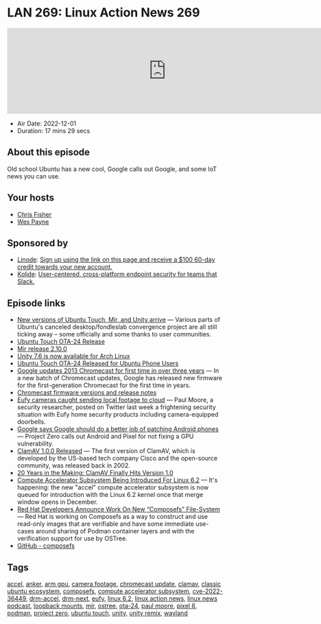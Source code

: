 # LAN 269: Linux Action News 269

<iframe src="https://player.fireside.fm/v2/DAcK9LdX+NqqDcyIP?theme=dark" width="740" height="200" frameborder="0" scrolling="no"></iframe>

* Air Date: 2022-12-01
* Duration: 17 mins 29 secs

## About this episode

Old school Ubuntu has a new cool, Google calls out Google, and some IoT news you can use.

## Your hosts
* [Chris Fisher](https://linuxactionnews.com/hosts/chris)
* [Wes Payne](https://linuxactionnews.com/hosts/wes)

## Sponsored by

  * [Linode](http://linode.com/lan): [Sign up using the link on this page and receive a $100 60-day credit towards your new account. ](http://linode.com/lan)
  * [Kolide](https://kolide.com/lan): [User-centered, cross-platform endpoint security for teams that Slack. ](https://kolide.com/lan)



## Episode links

  * [New versions of Ubuntu Touch, Mir, and Unity arrive](https://www.theregister.com/2022/11/29/new_versions_of_ubuntu_touch/ "New versions of Ubuntu Touch, Mir, and Unity arrive") — Various parts of Ubuntu's canceled desktop/fondleslab convergence project are all still ticking away – some officially and some thanks to user communities.
  * [Ubuntu Touch OTA-24 Release](https://ubports.com/blog/ubports-news-1/post/ubuntu-touch-ota-24-release-3872 "Ubuntu Touch OTA-24 Release")
  * [Mir release 2.10.0 ](https://discourse.ubuntu.com/t/mir-release-2-10-0/31871 "Mir release 2.10.0 ")
  * [Unity 7.6 is now available for Arch Linux](https://unity.ubuntuunity.org/blog/unity-for-arch/ "Unity 7.6 is now available for Arch Linux")
  * [Ubuntu Touch OTA-24 Released for Ubuntu Phone Users](https://9to5linux.com/ubuntu-touch-ota-24-release-for-ubuntu-phone-users-heres-whats-new "Ubuntu Touch OTA-24 Released for Ubuntu Phone Users")
  * [Google updates 2013 Chromecast for first time in over three years](https://9to5google.com/2022/11/28/2013-chromecast-firmware-update/ "Google updates 2013 Chromecast for first time in over three years") — In a new batch of Chromecast updates, Google has released new firmware for the first-generation Chromecast for the first time in years.
  * [Chromecast firmware versions and release notes](https://support.google.com/chromecast/answer/7124014 "Chromecast firmware versions and release notes")
  * [Eufy cameras caught sending local footage to cloud](https://9to5google.com/2022/11/29/eufy-camera-cloud-security-leak/ "Eufy cameras caught sending local footage to cloud") — Paul Moore, a security researcher, posted on Twitter last week a frightening security situation with Eufy home security products including camera-equipped doorbells. 
  * [Google says Google should do a better job of patching Android phones](https://arstechnica.com/gadgets/2022/11/google-says-google-should-do-a-better-job-of-patching-android-phones/ "Google says Google should do a better job of patching Android phones") — Project Zero calls out Android and Pixel for not fixing a GPU vulnerability.
  * [ClamAV 1.0.0 Released](https://github.com/Cisco-Talos/clamav/releases/tag/clamav-1.0.0 "ClamAV 1.0.0 Released") — The first version of ClamAV, which is developed by the US-based tech company Cisco and the open-source community, was released back in 2002.
  * [20 Years in the Making: ClamAV Finally Hits Version 1.0](https://www.omgubuntu.co.uk/2022/11/20-years-after-its-debut-clamav-finally-hits-version-1-0 "20 Years in the Making: ClamAV Finally Hits Version 1.0")
  * [Compute Accelerator Subsystem Being Introduced For Linux 6.2](https://www.phoronix.com/news/Linux-6.2-Compute-Next "Compute Accelerator Subsystem Being Introduced For Linux 6.2") — It's happening: the new "accel" compute accelerator subsystem is now queued for introduction with the Linux 6.2 kernel once that merge window opens in December. 
  * [Red Hat Developers Announce Work On New “Composefs” File-System](https://www.phoronix.com/news/Composefs "Red Hat Developers Announce Work On New “Composefs” File-System") — Red Hat is working on Composefs as a way to construct and use read-only images that are verifiable and have some immediate use-cases around sharing of Podman container layers and with the verification support for use by OSTree.
  * [GitHub - composefs](https://github.com/containers/composefs "GitHub - composefs")



## Tags

[accel](https://linuxactionnews.com/tags/accel), [anker](https://linuxactionnews.com/tags/anker), [arm gpu](https://linuxactionnews.com/tags/arm%20gpu), [camera footage](https://linuxactionnews.com/tags/camera%20footage), [chromecast update](https://linuxactionnews.com/tags/chromecast%20update), [clamav](https://linuxactionnews.com/tags/clamav), [classic ubuntu ecosystem](https://linuxactionnews.com/tags/classic%20ubuntu%20ecosystem), [composefs](https://linuxactionnews.com/tags/composefs), [compute accelerator subsystem](https://linuxactionnews.com/tags/compute%20accelerator%20subsystem), [cve-2022-36449](https://linuxactionnews.com/tags/cve-2022-36449), [drm-accel](https://linuxactionnews.com/tags/drm-accel), [drm-next](https://linuxactionnews.com/tags/drm-next), [eufy](https://linuxactionnews.com/tags/eufy), [linux 6.2](https://linuxactionnews.com/tags/linux%206.2), [linux action news](https://linuxactionnews.com/tags/linux%20action%20news), [linux news podcast](https://linuxactionnews.com/tags/linux%20news%20podcast), [loopback mounts](https://linuxactionnews.com/tags/loopback%20mounts), [mir](https://linuxactionnews.com/tags/mir), [ostree](https://linuxactionnews.com/tags/ostree), [ota-24](https://linuxactionnews.com/tags/ota-24), [paul moore](https://linuxactionnews.com/tags/paul%20moore), [pixel 6](https://linuxactionnews.com/tags/pixel%206), [podman](https://linuxactionnews.com/tags/podman), [project zero](https://linuxactionnews.com/tags/project%20zero), [ubuntu touch](https://linuxactionnews.com/tags/ubuntu%20touch), [unity](https://linuxactionnews.com/tags/unity), [unity remix](https://linuxactionnews.com/tags/unity%20remix), [wayland](https://linuxactionnews.com/tags/wayland)